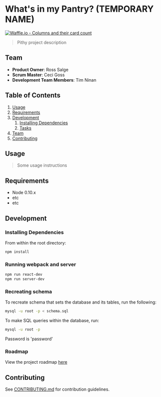 # What's in my Pantry? (TEMPORARY NAME)
[![Waffle.io - Columns and their card count](https://badge.waffle.io/80a914d46b5bfb2b1f52e16fd9c246f0fb12991aecefdc4cb1c430a9f5128487.svg?columns=all)](https://waffle.io/cgoss95/hratx30-greenfield)

> Pithy project description

## Team

  - __Product Owner__: Ross Salge
  - __Scrum Master__: Ceci Goss
  - __Development Team Members__: Tim Ninan

## Table of Contents

1. [Usage](#Usage)
1. [Requirements](#requirements)
1. [Development](#development)
    1. [Installing Dependencies](#installing-dependencies)
    1. [Tasks](#tasks)
1. [Team](#team)
1. [Contributing](#contributing)

## Usage

> Some usage instructions

## Requirements

- Node 0.10.x
- etc
- etc

## Development

### Installing Dependencies

From within the root directory:

```sh
npm install
```

### Running webpack and server

```sh
npm run react-dev
npm run server-dev
```

### Recreating schema

To recreate schema that sets the database and its tables, run the following:

```sh
mysql -u root -p < schema.sql
```

To make SQL queries within the database, run:
``` sh
mysql -u root -p
```

Password is 'password'

### Roadmap

View the project roadmap [here](LINK_TO_PROJECT_ISSUES)


## Contributing

See [CONTRIBUTING.md](CONTRIBUTING.md) for contribution guidelines.
